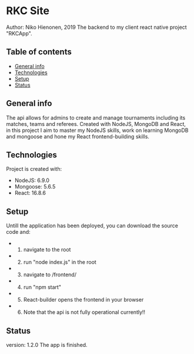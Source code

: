 # RKC Site
Author: Niko Hienonen, 2019
The backend to my client react native project "RKCApp".


## Table of contents
* [General info](#general-info)
* [Technologies](#technologies)
* [Setup](#setup)
* [Status](#status)

## General info
The api allows for admins to create and manage tournaments including its matches, teams and referees. Created with NodeJS, 
MongoDB and React, in this project I aim to master my NodeJS skills, work on learning MongoDB and mongoose and hone my React
frontend-building skills.
	
## Technologies
Project is created with:
* NodeJS: 6.9.0
* Mongoose: 5.6.5
* React: 16.8.6
	
## Setup
Untill the application has been deployed, you can download the source code and:
* 1. navigate to the root
* 2. run "node index.js" in the root
* 3. navigate to /frontend/
* 4. run "npm start"
* 5. React-builder opens the frontend in your browser
* 6. Note that the api is not fully operational currently!!

## Status
version: 1.2.0
The app is finished.
